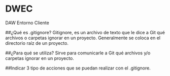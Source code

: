 # DWEC
DAW Entorno Cliente

##¿Qué es .gitignore? 
Gitignore, es un archivo de texto que le dice a Git qué archivos o carpetas ignorar en un proyecto. Generalmente se coloca en el directorio raíz de un proyecto.

##¿Para qué se utiliza? 
Sirve para comunicarle a Git qué archivos y/o carpetas ignorar en un proyecto.

##Indicar 3 tipo de acciones que se puedan realizar con el .gitignore.


